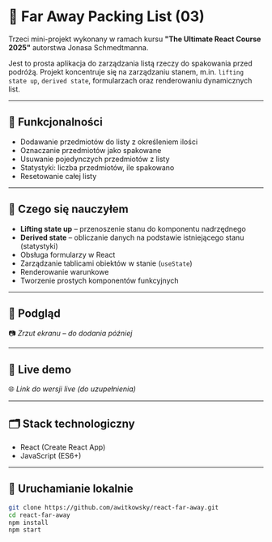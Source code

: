 # 🧳 Far Away Packing List (03)

Trzeci mini-projekt wykonany w ramach kursu **"The Ultimate React Course 2025"** autorstwa Jonasa Schmedtmanna.

Jest to prosta aplikacja do zarządzania listą rzeczy do spakowania przed podróżą. Projekt koncentruje się na zarządzaniu stanem, m.in. `lifting state up`, `derived state`, formularzach oraz renderowaniu dynamicznych list.

---

## 🔧 Funkcjonalności

- Dodawanie przedmiotów do listy z określeniem ilości
- Oznaczanie przedmiotów jako spakowane
- Usuwanie pojedynczych przedmiotów z listy
- Statystyki: liczba przedmiotów, ile spakowano
- Resetowanie całej listy

---

## 🧠 Czego się nauczyłem

- **Lifting state up** – przenoszenie stanu do komponentu nadrzędnego
- **Derived state** – obliczanie danych na podstawie istniejącego stanu (statystyki)
- Obsługa formularzy w React
- Zarządzanie tablicami obiektów w stanie (`useState`)
- Renderowanie warunkowe
- Tworzenie prostych komponentów funkcyjnych

---

## 📸 Podgląd

📷 *Zrzut ekranu – do dodania później*

---

## 🚀 Live demo

🌐 *Link do wersji live (do uzupełnienia)*

---

## 🗂️ Stack technologiczny

- React (Create React App)
- JavaScript (ES6+)

---

## 📁 Uruchamianie lokalnie

```bash
git clone https://github.com/awitkowsky/react-far-away.git
cd react-far-away
npm install
npm start
